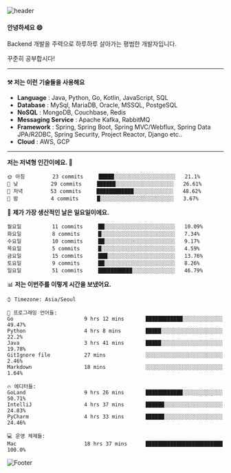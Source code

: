 ![header](https://capsule-render.vercel.app/api?type=waving&color=gradient&height=250&section=header&text=Wondeok%20Kang&fontSize=60&animation=fadeIn&fontAlignY=38&desc=a.k.a.%20Wade%2C%20Deogicorgi%20&descAlignY=61&descAlign=66&descSize=25&customColorList=4)



#### 안녕하세요 😄
Backend 개발을 주력으로 하루하루 살아가는 평범한 개발자입니다.

꾸준히 공부합시다!


<!-- blog : 

[![Velog's GitHub stats](https://velog-readme-stats.vercel.app/api/badge?name=deogicorgi)](https://velog.io/@deogicorgi)  -->

---

#### ⚒️ 저는 이런 기술들을 사용해요

- **Language** : Java, Python, Go, Kotlin, JavaScript, SQL
- **Database** : MySql, MariaDB, Oracle, MSSQL, PostgeSQL
- **NoSQL** : MongoDB, Couchbase, Redis
- **Messaging Service** : Apache Kafka, RabbitMQ
- **Framework** : Spring, Spring Boot, Spring MVC/Webflux, Spring Data JPA/R2DBC, Spring Security, Project Reactor, Django etc..
- **Cloud** : AWS, GCP
---

<!--
[![Solved.ac Profile](http://mazassumnida.wtf/api/v2/generate_badge?boj=deogicorgi)](https://solved.ac/deogicorgi/)
![alt text](https://github.com/[username]/[reponame]/blob/[branch]/image.jpg?raw=true)
--> 

<!--START_SECTION:waka-->
**저는 저녁형 인간이에요. 🦉** 

```text
🌞 아침         23 commits     █████░░░░░░░░░░░░░░░░░░░░   21.1% 
🌆 낮　         29 commits     ██████░░░░░░░░░░░░░░░░░░░   26.61% 
🌃 저녁         53 commits     ████████████░░░░░░░░░░░░░   48.62% 
🌙 밤　         4 commits      █░░░░░░░░░░░░░░░░░░░░░░░░   3.67%

```
📅 **제가 가장 생산적인 날은 일요일이에요.** 

```text
월요일          11 commits     ██░░░░░░░░░░░░░░░░░░░░░░░   10.09% 
화요일          8 commits      █░░░░░░░░░░░░░░░░░░░░░░░░   7.34% 
수요일          10 commits     ██░░░░░░░░░░░░░░░░░░░░░░░   9.17% 
목요일          5 commits      █░░░░░░░░░░░░░░░░░░░░░░░░   4.59% 
금요일          15 commits     ███░░░░░░░░░░░░░░░░░░░░░░   13.76% 
토요일          9 commits      ██░░░░░░░░░░░░░░░░░░░░░░░   8.26% 
일요일          51 commits     ███████████░░░░░░░░░░░░░░   46.79%

```


📊 **저는 이번주를 이렇게 시간을 보냈어요.** 

```text
⌚︎ Timezone: Asia/Seoul

💬 프로그래밍 언어들: 
Go                       9 hrs 12 mins       ████████████░░░░░░░░░░░░░   49.47% 
Python                   4 hrs 8 mins        █████░░░░░░░░░░░░░░░░░░░░   22.2% 
Java                     3 hrs 41 mins       █████░░░░░░░░░░░░░░░░░░░░   19.78% 
GitIgnore file           27 mins             ░░░░░░░░░░░░░░░░░░░░░░░░░   2.46% 
Markdown                 18 mins             ░░░░░░░░░░░░░░░░░░░░░░░░░   1.64%

🔥 에디터들: 
GoLand                   9 hrs 26 mins       ████████████░░░░░░░░░░░░░   50.71% 
IntelliJ                 4 hrs 37 mins       ██████░░░░░░░░░░░░░░░░░░░   24.83% 
PyCharm                  4 hrs 33 mins       ██████░░░░░░░░░░░░░░░░░░░   24.46%

💻 운영 체제들: 
Mac                      18 hrs 37 mins      █████████████████████████   100.0%

```


<!--END_SECTION:waka-->

![Footer](https://capsule-render.vercel.app/api?type=waving&color=auto&height=200&section=footer&&customColorList=4)
<!--

**deogicorgi/deogicorgi** is a ✨ _special_ ✨ repository because its `README.md` (this file) appears on your GitHub profile.

Here are some ideas to get you started:

- 🔭 I’m currently working on ...
- 🌱 I’m currently learning ...
- 👯 I’m looking to collaborate on ...
- 🤔 I’m looking for help with ...
- 💬 Ask me about ...
- 📫 How to reach me: ...
- 😄 Pronouns: ...
- ⚡ Fun fact: ...
-->
